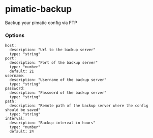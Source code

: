 # pimatic-backup
Backup your pimatic config via FTP

### Options

    host:
      description: "Url to the backup server"
      type: "string"
    port:
      description: "Port of the backup server"
      type: "number"
      default: 21
    username:
      description: "Username of the backup server"
      type: "string"
    password:
      description: "Password of the backup server"
      type: "string"
    path:
      description: "Remote path of the backup server where the config should be saved"
      type: "string"
    interval:
      description: "Backup interval in hours"
      type: "number"
      default: 24